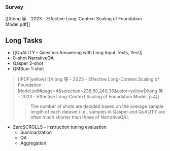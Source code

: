 ### Survey
[[Xiong 等 - 2023 - Effective Long-Context Scaling of Foundation Model.pdf]]

## Long Tasks
- [[QuALITY - Question Answering with Long Input Texts, Yes!]]
- 0-shot NarrativeQA
- Qasper 2-shot
- QMSum 1-shot
> [!PDF|yellow] [[Xiong 等 - 2023 - Effective Long-Context Scaling of Foundation Model.pdf#page=4&selection=238,50,240,36&color=yellow|Xiong 等 - 2023 - Effective Long-Context Scaling of Foundation Model, p.4]]
> > The number of shots are decided based on the average sample length of each dataset (i.e., samples in Qasper and QuALITY are often much shorter than those of NarrativeQA). 

- ZeroSCROLLS   - instruction tuning evaluation
	- Summarization
	- QA
	- Aggregation


